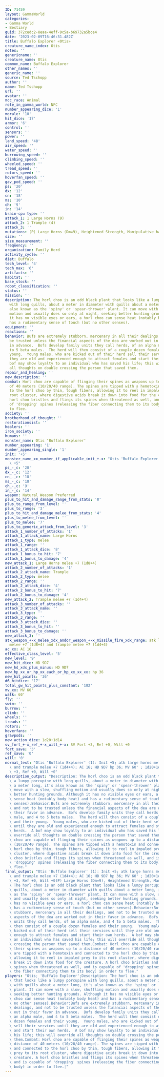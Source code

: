 ```yaml
---
ID: 71459
layout: GammaWorld
categories:
- Gamma World
- Bestiary
guid: 372cedc2-8eaa-4eff-9c5a-b69732a5bce4
date: '2023-02-09T16:46:31.482Z'
title: Buffalo Explorer «Otis»
creature_name_index: Otis
notes: ''
genericname: ''
creature_name: Otis
common_name: Buffalo Explorer
other_names: ''
generic_name: ''
source: Ted Tschopp
author: ''
name: Ted Tschopp
url: ''
avatar: ''
mcc_race: Animal
role_in_gamma_world: NPC
number_appearing_dice: '1'
morale: '10'
hit_dice: '17'
armor: '6'
control: ''
sensors: ''
power: ''
land_speed: '48'
air_speed: ''
water_speed: ''
burrowing_speed: ''
climbing_speed: ''
wheeled_speed: ''
tread_speed: ''
rotors_speed: ''
hoverfan_speed: ''
gav_pod_speed: ''
ps: '20'
dx: '12'
cn: '18'
ms: '10'
ch: '9'
in: '14'
brain-cpu type: ''
attack_1: 1 Large Horns (9)
attack_2: 1 Trample (4)
attack_3: ''
mutations: (P) Large Horns (Dm=9), Heightened Strength, Manipulative hands
size: ''
size_measurement: ''
frequency: ''
organization: Family Herd
activity_cycle: ''
diet: Buffalo
tech_level: '4'
tech_max: '6'
artifacts: ''
habitat: ''
base_stock: ''
robot_classification: ''
status: ''
mission: ''
description: The horl choo is an odd black plant that looks like a lumpy porcupine
  with long quills, about a meter in diameter with quills about a meter long, it's
  also known as the 'spiny' or 'spear-thrower' plant. It can move with a slow, shuffling
  motion and usually does so only at night, seeking better hunting grounds. Although
  it has no visible eyes or ears, a horl choo can sense heat (notably body heat) and
  has a rudimentary sense of touch (but no other senses).
equipment: ''
reactions: ''
behavior: Bufs are extremely stubborn, mercenary in all their dealings, and not to
  be trusted unless the financial aspects of the dea are worked out in their favor
  in advance.  Bofs develop family units they call herds, of an alpha male, and 4
  to 5 beta males.  The herd will then consist of a couple dozen females and their
  young.  Young males, who are kicked out of their herd sell their services until
  they are old and experienced enough to attract females and start their own herds.  A
  bof may show loyalty to an individual who has saved his life; this will override
  all thoughts on double crossing the person that saved them.
repair_and_healing: ''
new_description: ''
combat: Horl choo are capable of flinging their spines as weapons up to a distance
  of 40 meters (10/20/40 range). The spines are tipped with a hemotoxin and connected
  to the horl choo by thin, tough fibers, allowing it to reel in impaled prey to its
  root cluster, where digestive acids break it down into food for the creature. A
  horl choo bristles and flings its spines when threatened as well, and is capable
  of 'dropping' spines (releasing the fiber connecting them to its body) in order
  to flee.
society: ''
brotherhood_of_thought: ''
restorationsist: ''
healers: ''
iron_society: ''
humans: ''
monster_name: Otis 'Buffalo Explorer'
number_appearing: '1'
number_appearing_single: '1'
init: '+5'
monster_name_xx_number_if_applicable_init_+-x: "Otis 'Buffalo Explorer' (1): Init\
  \ +5"
ps_-_c: '20'
dx_-_c: '12'
cn_-_c: '18'
ms_-_c: '10'
ch_-_c: '9'
in_-_c: '14'
weapon: Natural Weapon Preferred
plus_to_hit_and_damage_range_from_stats: '0'
plus_to_range_from_level: ''
plus_to_range: '3'
plus_to_hit_and_damage_melee_from_stats: '4'
plus_to_melee_from_level: ''
plus_to_melee: '7'
plus_to_generic_attack_from_level: '3'
attack_1_number_of_attacks: '1'
attack_1_attack_name: Large Horns
attack_1_type: melee
attack_1_range: ''
attack_1_attack_dice: '8'
attack_1_bonus_to_hit: '7'
attack_1_bonus_to_damage: '4'
new_attack_1: Large Horns melee +7 (1d8+4)
attack_2_number_of_attacks: '1'
attack_2_attack_name: Trample
attack_2_type: melee
attack_2_range: ''
attack_2_attack_dice: '4'
attack_2_bonus_to_hit: '7'
attack_2_bonus_to_damage: '4'
new_attack_2: Trample melee +7 (1d4+4)
attack_3_number_of_attacks: ''
attack_3_attack_name: ''
attack_3_type: ''
attack_3_range: ''
attack_3_attack_dice: ''
attack_3_bonus_to_hit: ''
attack_3_bonus_to_damage: ''
new_attack_3: ''
atk_weapon_+-x_melee_xdx_andor_weapon_+-x_missile_fire_xdx_range: atk large horns
  melee +7 (1d8+4) and trample melee +7 (1d4+4)
ac_xx: AC 16
effective_class_level: '5'
new_level: '9'
new_hit_dice: HD 9D7
new_hd_xdx_plus_minus: HD 9D7
new_hp_xx_or_hp_xx_each_or_hp_xx_xx_xx: hp 36
new_hit_points: '36'
d6_hitdice: '17'
total_gw_hit_points_plus_constant: '102'
mv_xx: MV 60'
walk: 60'
fly: ''
swim: ''
burrow: ''
climb: ''
wheels: ''
treads: ''
rotors: ''
hoverfans: ''
gravpods: ''
new_action_dice: 1d20+1d14
sv_fort_+-x_ref_+-x_will_+-x: SV Fort +3, Ref +0, Will +0
fort_save: '3'
ref_save: '0'
will: '0'
normal_text: "Otis 'Buffalo Explorer' (1): Init +5; atk large horns melee +7 (1d8+4)\
  \ and trample melee +7 (1d4+4); AC 16; HD 9D7 hp 36; MV 60' ; 1d20+1d14; SV Fort\
  \ +3, Ref +0, Will +0"
description_output: "Description: The horl choo is an odd black plant that looks like\
  \ a lumpy porcupine with long quills, about a meter in diameter with quills about\
  \ a meter long, it's also known as the 'spiny' or 'spear-thrower' plant. It can\
  \ move with a slow, shuffling motion and usually does so only at night, seeking\
  \ better hunting grounds. Although it has no visible eyes or ears, a horl choo can\
  \ sense heat (notably body heat) and has a rudimentary sense of touch (but no other\
  \ senses).Behavior:Bufs are extremely stubborn, mercenary in all their dealings,\
  \ and not to be trusted unless the financial aspects of the dea are worked out in\
  \ their favor in advance.  Bofs develop family units they call herds, of an alpha\
  \ male, and 4 to 5 beta males.  The herd will then consist of a couple dozen females\
  \ and their young.  Young males, who are kicked out of their herd sell their services\
  \ until they are old and experienced enough to attract females and start their own\
  \ herds.  A bof may show loyalty to an individual who has saved his life; this will\
  \ override all thoughts on double crossing the person that saved them.Combat: Horl\
  \ choo are capable of flinging their spines as weapons up to a distance of 40 meters\
  \ (10/20/40 range). The spines are tipped with a hemotoxin and connected to the\
  \ horl choo by thin, tough fibers, allowing it to reel in impaled prey to its root\
  \ cluster, where digestive acids break it down into food for the creature. A horl\
  \ choo bristles and flings its spines when threatened as well, and is capable of\
  \ 'dropping' spines (releasing the fiber connecting them to its body) in order to\
  \ flee."
final_output: "Otis 'Buffalo Explorer' (1): Init +5; atk large horns melee +7 (1d8+4)\
  \ and trample melee +7 (1d4+4); AC 16; HD 9D7 hp 36; MV 60' ; 1d20+1d14; SV Fort\
  \ +3, Ref +0, Will +0(P) Large Horns (Dm=9), Heightened Strength, Manipulative handsDescription:\
  \ The horl choo is an odd black plant that looks like a lumpy porcupine with long\
  \ quills, about a meter in diameter with quills about a meter long, it's also known\
  \ as the 'spiny' or 'spear-thrower' plant. It can move with a slow, shuffling motion\
  \ and usually does so only at night, seeking better hunting grounds. Although it\
  \ has no visible eyes or ears, a horl choo can sense heat (notably body heat) and\
  \ has a rudimentary sense of touch (but no other senses).Behavior:Bufs are extremely\
  \ stubborn, mercenary in all their dealings, and not to be trusted unless the financial\
  \ aspects of the dea are worked out in their favor in advance.  Bofs develop family\
  \ units they call herds, of an alpha male, and 4 to 5 beta males.  The herd will\
  \ then consist of a couple dozen females and their young.  Young males, who are\
  \ kicked out of their herd sell their services until they are old and experienced\
  \ enough to attract females and start their own herds.  A bof may show loyalty to\
  \ an individual who has saved his life; this will override all thoughts on double\
  \ crossing the person that saved them.Combat: Horl choo are capable of flinging\
  \ their spines as weapons up to a distance of 40 meters (10/20/40 range). The spines\
  \ are tipped with a hemotoxin and connected to the horl choo by thin, tough fibers,\
  \ allowing it to reel in impaled prey to its root cluster, where digestive acids\
  \ break it down into food for the creature. A horl choo bristles and flings its\
  \ spines when threatened as well, and is capable of 'dropping' spines (releasing\
  \ the fiber connecting them to its body) in order to flee."
players: "Otis; 'Buffalo Explorer';Description: The horl choo is an odd black plant\
  \ that looks like a lumpy porcupine with long quills, about a meter in diameter\
  \ with quills about a meter long, it's also known as the 'spiny' or 'spear-thrower'\
  \ plant. It can move with a slow, shuffling motion and usually does so only at night,\
  \ seeking better hunting grounds. Although it has no visible eyes or ears, a horl\
  \ choo can sense heat (notably body heat) and has a rudimentary sense of touch (but\
  \ no other senses).Behavior:Bufs are extremely stubborn, mercenary in all their\
  \ dealings, and not to be trusted unless the financial aspects of the dea are worked\
  \ out in their favor in advance.  Bofs develop family units they call herds, of\
  \ an alpha male, and 4 to 5 beta males.  The herd will then consist of a couple\
  \ dozen females and their young.  Young males, who are kicked out of their herd\
  \ sell their services until they are old and experienced enough to attract females\
  \ and start their own herds.  A bof may show loyalty to an individual who has saved\
  \ his life; this will override all thoughts on double crossing the person that saved\
  \ them.Combat: Horl choo are capable of flinging their spines as weapons up to a\
  \ distance of 40 meters (10/20/40 range). The spines are tipped with a hemotoxin\
  \ and connected to the horl choo by thin, tough fibers, allowing it to reel in impaled\
  \ prey to its root cluster, where digestive acids break it down into food for the\
  \ creature. A horl choo bristles and flings its spines when threatened as well,\
  \ and is capable of 'dropping' spines (releasing the fiber connecting them to its\
  \ body) in order to flee.|"
---
```

</br>